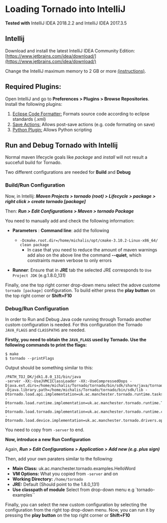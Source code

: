 # Loading Tornado into IntelliJ

**Tested with** IntelliJ IDEA 2018.2.2 and IntelliJ IDEA 2017.3.5

## Intellij 

Download and install the latest IntelliJ IDEA Community Edition: [https://www.jetbrains.com/idea/download/](https://www.jetbrains.com/idea/download/)

Change the IntelliJ maximum memory to 2 GB or more [(instructions)](https://www.jetbrains.com/help/idea/increasing-memory-heap.html#d1366197e127).



## Required Plugins:

Open IntelliJ and go to **Preferences > Plugins > Browse Repositories**. Install the following plugins:

1. [Eclipse Code Formatter:](https://plugins.jetbrains.com/plugin/6546-eclipse-code-formatter) Formats source code according to eclipse standards (.xml)
2. [Save Actions:](https://plugins.jetbrains.com/plugin/7642-save-actions) Allows post-save actions (e.g. code formating on save)
3. [Python Plugin:](https://plugins.jetbrains.com/plugin/631-python) Allows Python scripting 

## Run and Debug Tornado with Intellij 
Normal maven lifecycle goals like *package* and *install* will not result a succefull build for Tornado.

Two different configurations are needed for **Build** and **Debug**


### Build/Run Configuration 

Now, in Intellij:
***Maven Projects > tornado (root) > Lifecycle > package > right click > create tornado [package]***

Then: ***Run > Edit Configurations > Maven > tornado Package***

You need to manually add and check the following information:

* **Parameters** : **Command line**: add the following
    * `-Dcmake.root.dir=/home/michalis/opt/cmake-3.10.2-Linux-x86_64/ clean package`
        * In case that you need to reduce the amount of maven warnings add also on the above line the command **--quiet**, which constraints maven verbose to only errors

* **Runner**: Ensure that in **JRE** tab the selected JRE corresponds to `Use Project JDK` (e.g.1.8.0_131)

Finally, one the top right corner drop-down menu select the adove custome `tornado [package]` configuration.
To  build either press the **play button** on the top right corner or **Shift+F10**

### Debug/Run Configuration 

In order to Run and Debug Java code running through Tornado another custom configuration is needed.
For this configuration the Tornado `JAVA_FLAGS` and `CLASSPATHS` are needed.

**Firstly, you need to obtain the `JAVA_FLAGS` used by Tornado. Use the following commands to print the flags:**


```
$ make
$ tornado --printFlags
```

Output should be something similar to this:
```
/PATH_TOJ_DK/jdk1.8.0_131/bin/java
-server -XX:-UseJVMCIClassLoader -XX:-UseCompressedOops -Djava.ext.dirs=/home/michalis/Tornado/tornado/bin/sdk/share/java/tornado -Djava.library.path=/home/michalis/Tornado/tornado/bin/sdk/lib -Dtornado.load.api.implementation=uk.ac.manchester.tornado.runtime.tasks.TornadoTaskSchedule -Dtornado.load.runtime.implementation=uk.ac.manchester.tornado.runtime.TornadoCoreRuntime -Dtornado.load.tornado.implementation=uk.ac.manchester.tornado.runtime.common.Tornado -Dtornado.load.device.implementation=uk.ac.manchester.tornado.drivers.opencl.runtime.TornadoDeviceFactory

```
You need to copy from `-server` to end.

**Now, introduce a new Run Configuration**

Again, ***Run > Edit Configurations > Application > Add new (e.g. plus sign)***

Then, add your own paraters similar to the following:

* **Main Class:** uk.ac.manchester.tornado.examples.HelloWord
* **VM Options:** What you copied from `-server` and on
* **Working Directory:** `/home/tornado`
* **JRE:** Default (Should point to the 1.8.0_131)
* **Use classpath of module** Select from drop-down menu e.g `tornado-examples``

Finally, you can select the  new custom configuration by selecting the configuration from the right top drop-down menu. Now, you can run it by pressing the **play button** on the top right corner or **Shift+F10**
